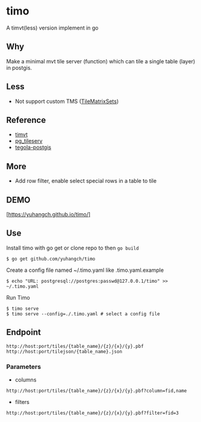 # timo
A timvt(less) version implement in go

## Why
Make a minimal mvt tile server (function) which can tile a single table (layer) in postgis. 

## Less 
- Not support custom TMS ([TileMatrixSets](https://github.com/vincentsarago/TileMatrixSets))


## Reference
- [timvt](https://github.com/developmentseed/timvt)
- [pg_tileserv](https://github.com/CrunchyData/pg_tileserv)
- [tegola-postgis](https://github.com/go-spatial/tegola-postgis)

## More
- Add row filter, enable select special rows in a table to tile


## DEMO
[https://yuhangch.github.io/timo/]

## Use


Install timo with go get or clone repo to then `go build`
```
$ go get github.com/yuhangch/timo
```
Create a config file named ~/.timo.yaml like .timo.yaml.example
```
$ echo "URL: postgresql://postgres:passwd@127.0.0.1/timo" >> ~/.timo.yaml
```
Run Timo
```
$ timo serve 
$ timo serve --config=./.timo.yaml # select a config file
```

## Endpoint
```
http://host:port/tiles/{table_name}/{z}/{x}/{y}.pbf
http://host:port/tilejson/{table_name}.json
```
### Parameters
- columns 
```
http://host:port/tiles/{table_name}/{z}/{x}/{y}.pbf?column=fid,name
```
- filters
```
http://host:port/tiles/{table_name}/{z}/{x}/{y}.pbf?filter=fid=3
```